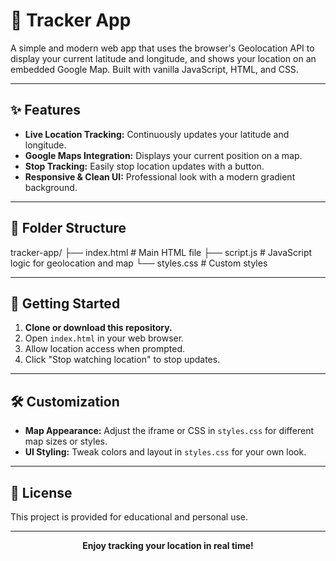 # 📍 Tracker App

A simple and modern web app that uses the browser's Geolocation API to display your current latitude and longitude, and shows your location on an embedded Google Map. Built with vanilla JavaScript, HTML, and CSS.

---

## ✨ Features

- **Live Location Tracking:** Continuously updates your latitude and longitude.
- **Google Maps Integration:** Displays your current position on a map.
- **Stop Tracking:** Easily stop location updates with a button.
- **Responsive & Clean UI:** Professional look with a modern gradient background.

---

## 📁 Folder Structure
tracker-app/ 
    ├── index.html # Main HTML file ├── script.js # JavaScript logic for geolocation and map 
    └── styles.css # Custom styles


---

## 🚀 Getting Started

1. **Clone or download this repository.**
2. Open `index.html` in your web browser.
3. Allow location access when prompted.
4. Click "Stop watching location" to stop updates.

---

## 🛠️ Customization

- **Map Appearance:** Adjust the iframe or CSS in `styles.css` for different map sizes or styles.
- **UI Styling:** Tweak colors and layout in `styles.css` for your own look.

---

## 📝 License

This project is provided for educational and personal use.

---

<p align="center"><b>Enjoy tracking your location in real time!</b></p>